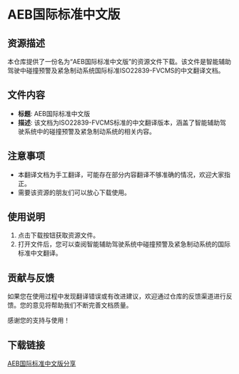 # AEB国际标准中文版

## 资源描述

本仓库提供了一份名为“AEB国际标准中文版”的资源文件下载。该文件是智能辅助驾驶中碰撞预警及紧急制动系统国际标准ISO22839-FVCMS的中文翻译文档。

## 文件内容

- **标题**: AEB国际标准中文版
- **描述**: 该文档为ISO22839-FVCMS标准的中文翻译版本，涵盖了智能辅助驾驶系统中的碰撞预警及紧急制动系统的相关内容。

## 注意事项

- 本翻译文档为手工翻译，可能存在部分内容翻译不够准确的情况，欢迎大家指正。
- 需要该资源的朋友们可以放心下载使用。

## 使用说明

1. 点击下载按钮获取资源文件。
2. 打开文件后，您可以查阅智能辅助驾驶系统中碰撞预警及紧急制动系统的国际标准中文翻译。

## 贡献与反馈

如果您在使用过程中发现翻译错误或有改进建议，欢迎通过仓库的反馈渠道进行反馈。您的意见将帮助我们不断完善文档质量。

感谢您的支持与使用！

## 下载链接

[AEB国际标准中文版分享](https://pan.quark.cn/s/763fc0846139)